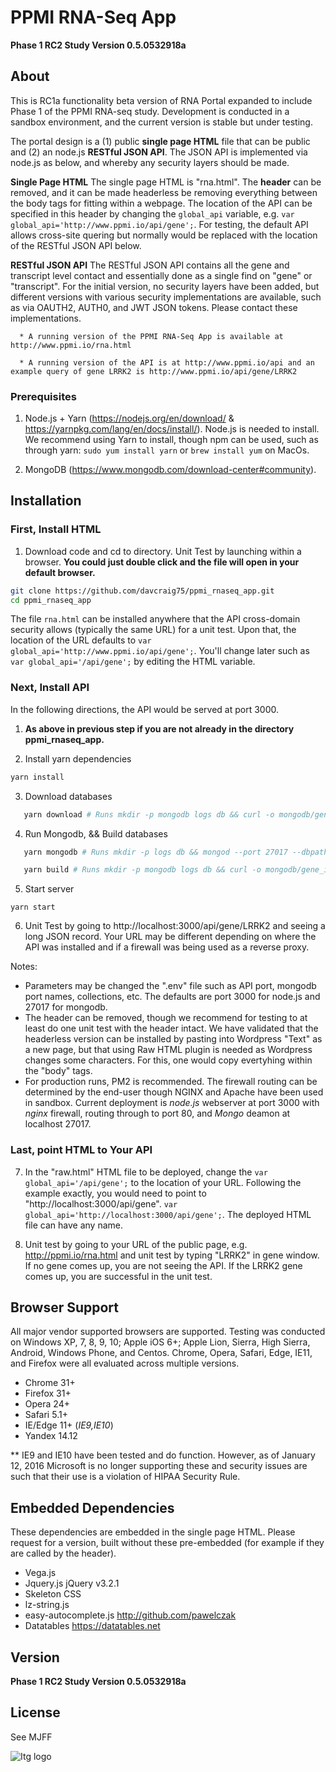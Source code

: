 # PPMI RNA-Seq App

**Phase 1 RC2 Study Version 0.5.0532918a**

## About

This is RC1a functionality beta version of RNA Portal expanded to include Phase 1 of the PPMI RNA-seq study. Development is conducted in a sandbox environment, and the current version is stable but under testing. 

The portal design is a (1) public **single page HTML** file that can be public and (2) an node.js **RESTful JSON API**.  The JSON API is implemented via node.js as below, and whereby any security layers should be made.  

   **Single Page HTML** The single page HTML is "rna.html".  The **header** can be removed, and it can be made headerless be removing everything between the body tags for fitting within a webpage. The location of the API can be specified in this header by changing the `global_api` variable, e.g. `var global_api='http://www.ppmi.io/api/gene';`. For testing, the default API allows cross-site quering but normally would be replaced with the location of the RESTful JSON API below.

   **RESTful JSON API**  The RESTful JSON API contains all the gene and transcript level contact and essentially done as a single find on "gene" or "transcript".  For the initial version, no security layers have been added, but different versions with various security implementations are available, such as via OAUTH2, AUTH0, and JWT JSON tokens.  Please contact these implementations.  

      * A running version of the PPMI RNA-Seq App is available at http://www.ppmi.io/rna.html

      * A running version of the API is at http://www.ppmi.io/api and an example query of gene LRRK2 is http://www.ppmi.io/api/gene/LRRK2


### Prerequisites

1.  Node.js + Yarn (https://nodejs.org/en/download/ & https://yarnpkg.com/lang/en/docs/install/).
   Node.js is needed to install.  We recommend using Yarn to install, though npm can be used, such as through yarn: `sudo yum install yarn` or `brew install yum` on MacOs.

2.  MongoDB (https://www.mongodb.com/download-center#community).


## Installation

### First, Install HTML

1.  Download code and cd to directory. Unit Test by launching within a browser. **You could just double click and the file will open in your default browser.**

``` bash
git clone https://github.com/davcraig75/ppmi_rnaseq_app.git
cd ppmi_rnaseq_app
```

   The file `rna.html` can be installed anywhere that the API cross-domain security allows (typically the same URL) for a unit test.  Upon that, the location of the URL defaults to `var global_api='http://www.ppmi.io/api/gene';`.  You'll change later such as `var global_api='/api/gene';` by editing the HTML variable. 

### Next, Install API

In the following directions, the API would be served at port 3000.  

   1.  **As above in previous step if you are not already in the directory ppmi_rnaseq_app.**

2.  Install yarn dependencies

``` bash
yarn install
```

3.  Download databases

``` bash
   yarn download # Runs mkdir -p mongodb logs db && curl -o mongodb/gene_info.bson http://www.ppmi.io/gene_info.bson && curl -o mongodb/gene_info.metadata.json http://www.ppmi.io/gene_info.metadata.json
```

4.  Run Mongodb, && Build databases

``` bash
   yarn mongodb # Runs mkdir -p logs db && mongod --port 27017 --dbpath db --logpath logs/mongodb.log --fork

   yarn build # Runs mkdir -p mongodb logs db && curl -o mongodb/gene_info.bson http://www.ppmi.io/gene_info.bson && curl -o mongodb/gene_info.metadata.json http://www.ppmi.io/gene_info.metadata.json
```

5.  Start server

```
yarn start
```

6.  Unit Test by going to http://localhost:3000/api/gene/LRRK2 and seeing a long JSON record.  Your URL may be different depending on where the API was installed and if a firewall was being used as a reverse proxy.

Notes: 

   * Parameters may be changed the ".env" file such as API port, mongodb port names, collections, etc.  The defaults are port 3000 for node.js and 27017 for mongodb.  
   * The header can be removed, though we recommend for testing to at least do one unit test with the header intact.  We have validated that the headerless version can be installed by pasting into Wordpress "Text" as a new page, but that using Raw HTML plugin is needed as Wordpress changes some characters.  For this, one would copy evertyhing within the "body" tags.
   * For production runs, PM2 is recommended.  The firewall routing can be determined by the end-user though NGINX and Apache have been used in sandbox.  Current deployment is *node.js* webserver at port 3000 with *nginx* firewall, routing through to port 80, and *Mongo* deamon at localhost 27017. 

### Last, point HTML to Your API

7.  In the "raw.html" HTML file to be deployed, change the `var global_api='/api/gene';` to the location of your URL.  Following the example exactly, you would need to point to "http://localhost:3000/api/gene". `var global_api='http://localhost:3000/api/gene';`. The deployed HTML file can have any name.

8.  Unit test by going to your URL of the public page, e.g. http://ppmi.io/rna.html and unit test by typing "LRRK2" in gene window.  If no gene comes up, you are not seeing the API.  If the LRRK2 gene comes up, you are successful in the unit test.

## Browser Support

   All major vendor supported browsers are supported.  Testing was conducted on Windows XP, 7, 8, 9, 10; Apple iOS 6+; Apple Lion, Sierra, High Sierra, Android, Windows Phone, and Centos.  Chrome, Opera, Safari, Edge, IE11, and Firefox were all evaluated across multiple versions. 

   * Chrome 31+
   * Firefox 31+
   * Opera 24+
   * Safari 5.1+
   * IE/Edge 11+ (*IE9,IE10*)
   * Yandex 14.12

   ** IE9 and IE10 have been tested and do function.  However, as of January 12, 2016 Microsoft is no longer supporting these and security issues are such that their use is a violation of HIPAA Security Rule.


## Embedded Dependencies

These dependencies are embedded in the single page HTML.  Please request for a version, built without these pre-embedded (for example if they are called by the header).

* Vega.js  
* Jquery.js jQuery v3.2.1 
* Skeleton CSS
* lz-string.js  
* easy-autocomplete.js http://github.com/pawelczak
* Datatables https://datatables.net

## Version

**Phase 1 RC2 Study Version 0.5.0532918a**

## License

See MJFF

![Itg logo](http://dtg.usc.edu/images/itg.png)


